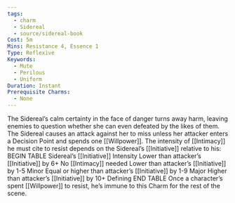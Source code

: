 ```yaml
---
tags:
  - charm
  - Sidereal
  - source/sidereal-book
Cost: 5m
Mins: Resistance 4, Essence 1
Type: Reflexive
Keywords:
  - Mute
  - Perilous
  - Uniform
Duration: Instant
Prerequisite Charms:
  - None
---
```

The Sidereal’s calm certainty in the face of danger turns away harm, leaving enemies to question whether she can even defeated by the likes of them. The Sidereal causes an attack against her to miss unless her attacker enters a Decision Point and spends one [[Willpower]]. The intensity of [[Intimacy]] he must cite to resist depends on the Sidereal’s [[Initiative]] relative to his: BEGIN TABLE Sidereal’s [[Initiative]] Intensity Lower than attacker’s [[Initiative]] by 6+ No [[Intimacy]] needed Lower than attacker’s [[Initiative]] by 1-5 Minor Equal or higher than attacker’s [[Initiative]] by 1-9 Major Higher than attacker’s [[Initiative]] by 10+ Defining END TABLE Once a character’s spent [[Willpower]] to resist, he’s immune to this Charm for the rest of the scene.